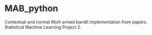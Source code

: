 # MAB_python
Contextual and normal Multi armed bandit implementation from papers. Statistical Machine Learning Project 2.
